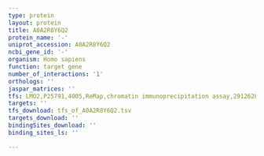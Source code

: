 ```yaml
---
type: protein
layout: protein
title: A0A2R8Y6Q2
protein_name: '-'
uniprot_accession: A0A2R8Y6Q2
ncbi_gene_id: '-'
organism: Homo sapiens
function: target gene
number_of_interactions: '1'
orthologs: ''
jaspar_matrices: ''
tfs: LMO2,P25791,4005,ReMap,chromatin immunoprecipitation assay,29126285%5Buid%5D,No
targets: ''
tfs_download: tfs_of_A0A2R8Y6Q2.tsv
targets_download: ''
bindingSites_download: ''
binding_sites_ls: ''

---
```

